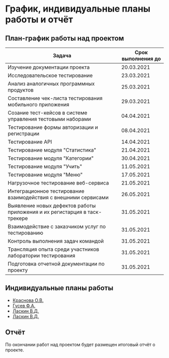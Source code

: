 # График, индивидуальные планы работы и отчёт

## План-график работы над проектом

|    Задача    |    Срок выполнения до                       |
|------------  |---------------------------------------------|
| Изучение документации проекта | 20.03.2021 |
| Исследовательское тестирование | 23.03.2021 |
| Анализ аналогичных программных продуктов | 25.03.2021 |
| Составление чек-листа тестирования мобильного приложения | 29.03.2021 |
| Созание тест-кейсов в системе управления тестовыми наборами | 04.04.2021 |
| Тестирование формы авторизации и регистрации | 08.04.2021 |
| Тестирование API  | 14.04.2021 |
| Тестирование модуля "Статистика"  | 21.04.2021 |
| Тестирование модуля "Категории"  | 30.04.2021 |
| Тестирование модуля "Учить"  | 11.05.2021 |
| Тестирование модуля "Меню"  | 17.05.2021 |
| Нагрузочное тестирование веб-сервиса | 21.05.2021 |
| Интеграционное тестирование взаимодействия с внешними сервисами | 26.05.2021 |
| Выявление новых дефектов работы приложения и их регистарция в таск-трекере | 31.05.2021 |
| Взаимодействие с заказчиком услуг по тестированию | 31.05.2021 |
| Контроль выполнения задач командой | 31.05.2021 |
| Трансляция опыта среди участников лаборатории тестирования | 31.05.2021 |
| Подготовка отчетной документации по проекту | 31.05.2021 |

## Индивидуальные планы работы

- [Краснова О.В.](krasnova.md)
- [Гусев Ф.А.](gusev.md)
- [Ласкин В.Д.](laskin.md)
- [Ласкин В.Д.](malkina.md)



## Отчёт

По окончании работ над проектом будет размещен итоговый отчёт о проекте.
